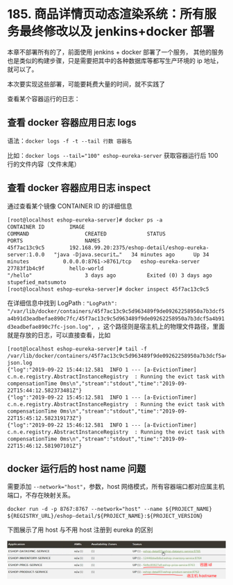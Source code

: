# 185. 商品详情页动态渲染系统：所有服务最终修改以及 jenkins+docker 部署

本章不部署所有的了，前面使用 jenkins + docker 部署了一个服务，
其他的服务也是类似的构建步骤，只是需要把其中的各种数据库等都写生产环境的 ip 地址，就可以了。

本次要实现这些部署，可能要耗费大量的时间，就不实践了

查看某个容器运行的日志：

## 查看 docker 容器应用日志 logs

语法：`docker logs -f -t --tail 行数 容器名`

比如：`docker logs --tail="100" eshop-eureka-server` 获取容器运行后 100 行的文件内容（文件末尾）

## 查看 docker 容器应用日志 inspect
通过查看某个镜像 CONTAINER ID 的详细信息

```
[root@localhost eshop-eureka-server]# docker ps -a
CONTAINER ID        IMAGE                                                       COMMAND                  CREATED             STATUS                  PORTS                    NAMES
45f7ac13c9c5        192.168.99.20:2375/eshop-detail/eshop-eureka-server:1.0.0   "java -Djava.securit…"   34 minutes ago      Up 34 minutes           0.0.0.0:8761->8761/tcp   eshop-eureka-server
27783f1b4c9f        hello-world                                                 "/hello"                 3 days ago          Exited (0) 3 days ago                            stupefied_matsumoto
[root@localhost eshop-eureka-server]# docker inspect 45f7ac13c9c5
```

在详细信息中找到 LogPath : `"LogPath": "/var/lib/docker/containers/45f7ac13c9c5d963489f9de09262258950a7b3dcf5a4b91d3eadbefae890c7fc/45f7ac13c9c5d963489f9de09262258950a7b3dcf5a4b91d3eadbefae890c7fc-json.log",
`，这个路径则是宿主机上的物理文件路径，里面就是存放的日志，可以直接查看，比如

```
[root@localhost eshop-eureka-server]# tail -f /var/lib/docker/containers/45f7ac13c9c5d963489f9de09262258950a7b3dcf5a4b91d3eadbefae890c7fc/45f7ac13c9c5d963489f9de09262258950a7b3dcf5a4b91d3eadbefae890c7fc-json.log
{"log":"2019-09-22 15:44:12.581  INFO 1 --- [a-EvictionTimer] c.n.e.registry.AbstractInstanceRegistry  : Running the evict task with compensationTime 0ms\n","stream":"stdout","time":"2019-09-22T15:44:12.582373481Z"}
{"log":"2019-09-22 15:45:12.581  INFO 1 --- [a-EvictionTimer] c.n.e.registry.AbstractInstanceRegistry  : Running the evict task with compensationTime 0ms\n","stream":"stdout","time":"2019-09-22T15:45:12.582319173Z"}
{"log":"2019-09-22 15:46:12.581  INFO 1 --- [a-EvictionTimer] c.n.e.registry.AbstractInstanceRegistry  : Running the evict task with compensationTime 0ms\n","stream":"stdout","time":"2019-09-22T15:46:12.581907101Z"}

```

## docker 运行后的 host name 问题

需要添加 `--network="host"`，参数，host 网络模式，所有容器端口都对应属主机端口，不存在映射关系。
```
docker run -d -p 8767:8767 --network="host" --name ${PROJECT_NAME} ${REGISTRY_URL}/eshop-detail/${PROJECT_NAME}:${PROJECT_VERSION}
```

下图展示了用 host 与不用 host 注册到 eureka 的区别

![](assets/markdown-img-paste-20190925234417327.png)
